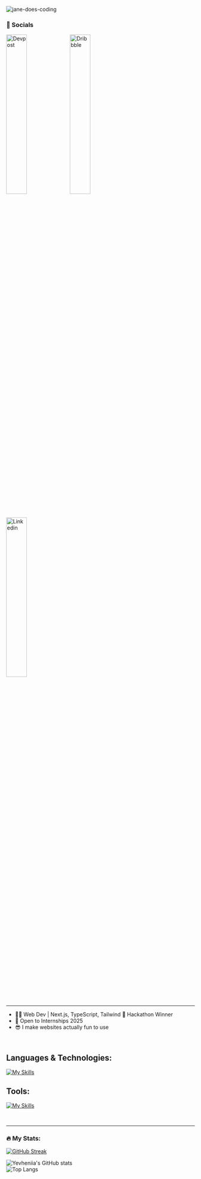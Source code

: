 <p align="left"> 
  <img src="https://komarev.com/ghpvc/?username=jane-does-coding&label=Profile%20views&color=0e75b6&style=flat" alt="jane-does-coding" /> 
</p>

### 📱 Socials

[<img width="33%" alt="Devpost" src="https://github.com/user-attachments/assets/00e9cb7c-2d1d-4001-8639-9230f6cb8bf2" />](https://devpost.com/I-am-jane)
[<img width="33%" alt="Dribbble" src="https://github.com/user-attachments/assets/f25b48e3-b718-46a9-ae1f-b812d318de56" />](https://dribbble.com/jane-does-coding)
[<img width="33%" alt="Linkedin" src="https://github.com/user-attachments/assets/04852fff-5b2b-41ee-bc34-367fd53c1c75" />](https://www.linkedin.com/in/yevheniia-simaka/)

---

- 👩‍💻 Web Dev | Next.js, TypeScript, Tailwind 🏅 Hackathon Winner  
- 🙌 Open to Internships 2025  
- 😎 I make websites actually fun to use

<br>

## Languages & Technologies:

[![My Skills](https://skillicons.dev/icons?i=html,css,js,ts,py,materialui,tailwind,bootstrap,sass,mongodb,nodejs,express,react,nextjs,prisma,supabase)](https://skillicons.dev)

## Tools:

[![My Skills](https://skillicons.dev/icons?i=git,github,postman,vite,vscode,idea,atom,bash,figma)](https://skillicons.dev)

<br>

---

### :fire: My Stats:

[![GitHub Streak](https://streak-stats.demolab.com?user=jane-does-coding&theme=dark&hide_border=true)](https://git.io/streak-stats)

![Yevheniia's GitHub stats](https://github-readme-stats.vercel.app/api?username=jane-does-coding&show_icons=true&theme=dark&hide_border=true)  
![Top Langs](https://github-readme-stats.vercel.app/api/top-langs/?username=jane-does-coding&layout=compact&theme=dark&hide_border=true&hide=python)
